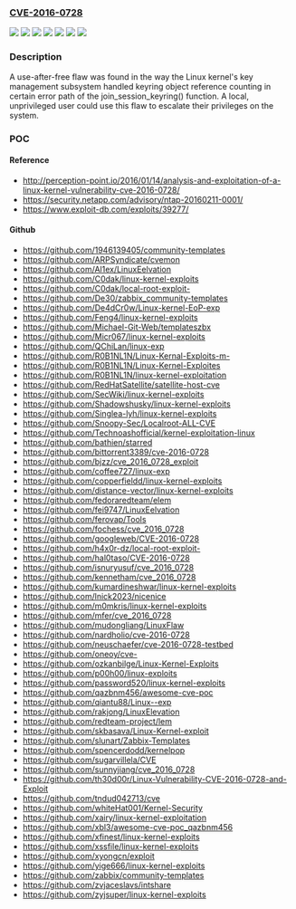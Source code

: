 ### [CVE-2016-0728](https://cve.mitre.org/cgi-bin/cvename.cgi?name=CVE-2016-0728)
![](https://img.shields.io/static/v1?label=Product&message=Red%20Hat%20Enterprise%20Linux%207&color=blue)
![](https://img.shields.io/static/v1?label=Product&message=Red%20Hat%20Enterprise%20Linux%207.1%20Extended%20Update%20Support&color=blue)
![](https://img.shields.io/static/v1?label=Product&message=Red%20Hat%20Enterprise%20MRG%202&color=blue)
![](https://img.shields.io/static/v1?label=Version&message=!%200%3A3.10.0-229.26.2.ael7b%20&color=brighgreen)
![](https://img.shields.io/static/v1?label=Version&message=!%200%3A3.10.0-327.4.5.rt56.206.el7_2%20&color=brighgreen)
![](https://img.shields.io/static/v1?label=Version&message=!%201%3A3.10.0-327.rt56.170.el6rt%20&color=brighgreen)
![](https://img.shields.io/static/v1?label=Vulnerability&message=Use%20After%20Free&color=brighgreen)

### Description

A use-after-free flaw was found in the way the Linux kernel's key management subsystem handled keyring object reference counting in certain error path of the join_session_keyring() function. A local, unprivileged user could use this flaw to escalate their privileges on the system.

### POC

#### Reference
- http://perception-point.io/2016/01/14/analysis-and-exploitation-of-a-linux-kernel-vulnerability-cve-2016-0728/
- https://security.netapp.com/advisory/ntap-20160211-0001/
- https://www.exploit-db.com/exploits/39277/

#### Github
- https://github.com/1946139405/community-templates
- https://github.com/ARPSyndicate/cvemon
- https://github.com/Al1ex/LinuxEelvation
- https://github.com/C0dak/linux-kernel-exploits
- https://github.com/C0dak/local-root-exploit-
- https://github.com/De30/zabbix_community-templates
- https://github.com/De4dCr0w/Linux-kernel-EoP-exp
- https://github.com/Feng4/linux-kernel-exploits
- https://github.com/Michael-Git-Web/templateszbx
- https://github.com/Micr067/linux-kernel-exploits
- https://github.com/QChiLan/linux-exp
- https://github.com/R0B1NL1N/Linux-Kernal-Exploits-m-
- https://github.com/R0B1NL1N/Linux-Kernel-Exploites
- https://github.com/R0B1NL1N/linux-kernel-exploitation
- https://github.com/RedHatSatellite/satellite-host-cve
- https://github.com/SecWiki/linux-kernel-exploits
- https://github.com/Shadowshusky/linux-kernel-exploits
- https://github.com/Singlea-lyh/linux-kernel-exploits
- https://github.com/Snoopy-Sec/Localroot-ALL-CVE
- https://github.com/Technoashofficial/kernel-exploitation-linux
- https://github.com/bathien/starred
- https://github.com/bittorrent3389/cve-2016-0728
- https://github.com/bjzz/cve_2016_0728_exploit
- https://github.com/coffee727/linux-exp
- https://github.com/copperfieldd/linux-kernel-exploits
- https://github.com/distance-vector/linux-kernel-exploits
- https://github.com/fedoraredteam/elem
- https://github.com/fei9747/LinuxEelvation
- https://github.com/ferovap/Tools
- https://github.com/fochess/cve_2016_0728
- https://github.com/googleweb/CVE-2016-0728
- https://github.com/h4x0r-dz/local-root-exploit-
- https://github.com/hal0taso/CVE-2016-0728
- https://github.com/isnuryusuf/cve_2016_0728
- https://github.com/kennetham/cve_2016_0728
- https://github.com/kumardineshwar/linux-kernel-exploits
- https://github.com/lnick2023/nicenice
- https://github.com/m0mkris/linux-kernel-exploits
- https://github.com/mfer/cve_2016_0728
- https://github.com/mudongliang/LinuxFlaw
- https://github.com/nardholio/cve-2016-0728
- https://github.com/neuschaefer/cve-2016-0728-testbed
- https://github.com/oneoy/cve-
- https://github.com/ozkanbilge/Linux-Kernel-Exploits
- https://github.com/p00h00/linux-exploits
- https://github.com/password520/linux-kernel-exploits
- https://github.com/qazbnm456/awesome-cve-poc
- https://github.com/qiantu88/Linux--exp
- https://github.com/rakjong/LinuxElevation
- https://github.com/redteam-project/lem
- https://github.com/skbasava/Linux-Kernel-exploit
- https://github.com/slunart/Zabbix-Templates
- https://github.com/spencerdodd/kernelpop
- https://github.com/sugarvillela/CVE
- https://github.com/sunnyjiang/cve_2016_0728
- https://github.com/th30d00r/Linux-Vulnerability-CVE-2016-0728-and-Exploit
- https://github.com/tndud042713/cve
- https://github.com/whiteHat001/Kernel-Security
- https://github.com/xairy/linux-kernel-exploitation
- https://github.com/xbl3/awesome-cve-poc_qazbnm456
- https://github.com/xfinest/linux-kernel-exploits
- https://github.com/xssfile/linux-kernel-exploits
- https://github.com/xyongcn/exploit
- https://github.com/yige666/linux-kernel-exploits
- https://github.com/zabbix/community-templates
- https://github.com/zvjaceslavs/intshare
- https://github.com/zyjsuper/linux-kernel-exploits

